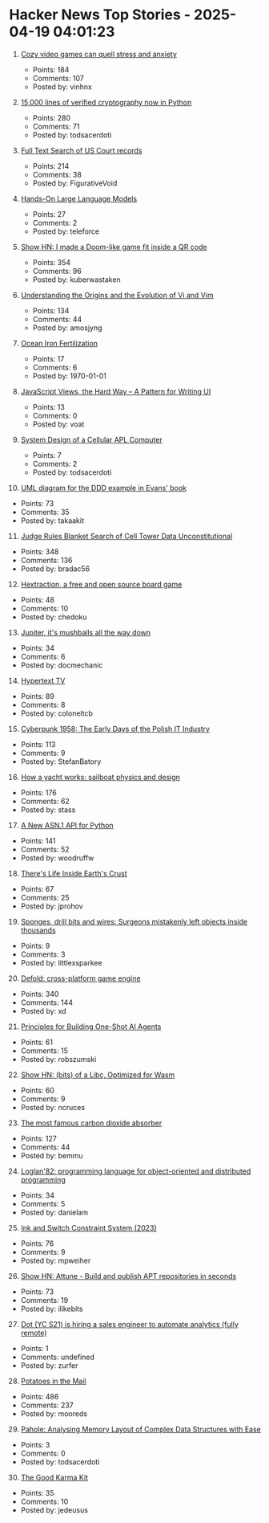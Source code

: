 # Hacker News Top Stories - 2025-04-19 04:01:23

1. [Cozy video games can quell stress and anxiety](https://www.reuters.com/business/retail-consumer/cozy-video-games-can-quell-stress-anxiety-2025-01-27/)
   - Points: 184
   - Comments: 107
   - Posted by: vinhnx

2. [15,000 lines of verified cryptography now in Python](https://jonathan.protzenko.fr/2025/04/18/python.html)
   - Points: 280
   - Comments: 71
   - Posted by: todsacerdoti

3. [Full Text Search of US Court records](https://www.judyrecords.com/)
   - Points: 214
   - Comments: 38
   - Posted by: FigurativeVoid

4. [Hands-On Large Language Models](https://github.com/HandsOnLLM/Hands-On-Large-Language-Models)
   - Points: 27
   - Comments: 2
   - Posted by: teleforce

5. [Show HN: I made a Doom-like game fit inside a QR code](https://github.com/Kuberwastaken/backdooms)
   - Points: 354
   - Comments: 96
   - Posted by: kuberwastaken

6. [Understanding the Origins and the Evolution of Vi and Vim](https://pikuma.com/blog/origins-of-vim-text-editor)
   - Points: 134
   - Comments: 44
   - Posted by: amosjyng

7. [Ocean Iron Fertilization](https://www.whoi.edu/know-your-ocean/ocean-topics/climate-weather/ocean-based-climate-solutions/iron-fertilization/)
   - Points: 17
   - Comments: 6
   - Posted by: 1970-01-01

8. [JavaScript Views, the Hard Way – A Pattern for Writing UI](https://github.com/matthewp/views-the-hard-way)
   - Points: 13
   - Comments: 0
   - Posted by: voat

9. [System Design of a Cellular APL Computer](https://ieeexplore.ieee.org/document/1671509)
   - Points: 7
   - Comments: 2
   - Posted by: todsacerdoti

10. [UML diagram for the DDD example in Evans' book](https://github.com/takaakit/uml-diagram-for-ddd-example-in-evans-book)
   - Points: 73
   - Comments: 35
   - Posted by: takaakit

11. [Judge Rules Blanket Search of Cell Tower Data Unconstitutional](https://www.404media.co/judge-rules-blanket-search-of-cell-tower-data-unconstitutional/)
   - Points: 348
   - Comments: 136
   - Posted by: bradac56

12. [Hextraction, a free and open source board game](https://www.playhextraction.com/)
   - Points: 48
   - Comments: 10
   - Posted by: chedoku

13. [Jupiter, it's mushballs all the way down](https://www.sciencedaily.com/releases/2025/04/250415183433.htm)
   - Points: 34
   - Comments: 6
   - Posted by: docmechanic

14. [Hypertext TV](https://hypertext.tv/)
   - Points: 89
   - Comments: 8
   - Posted by: coloneltcb

15. [Cyberpunk 1958: The Early Days of the Polish IT Industry](https://culture.pl/en/article/cyberpunk-1958-the-early-days-of-the-polish-it-industry)
   - Points: 113
   - Comments: 9
   - Posted by: StefanBatory

16. [How a yacht works: sailboat physics and design](https://www.onemetre.net/Design/Design.htm)
   - Points: 176
   - Comments: 62
   - Posted by: stass

17. [A New ASN.1 API for Python](https://blog.trailofbits.com/2025/04/18/sneak-peek-a-new-asn.1-api-for-python/)
   - Points: 141
   - Comments: 52
   - Posted by: woodruffw

18. [There's Life Inside Earth's Crust](https://www.noemamag.com/theres-life-inside-earths-crust/)
   - Points: 67
   - Comments: 25
   - Posted by: jprohov

19. [Sponges, drill bits and wires: Surgeons mistakenly left objects inside thousands](https://www.sfchronicle.com/projects/2025/hospitals-surgical-objects-patients/)
   - Points: 9
   - Comments: 3
   - Posted by: littlexsparkee

20. [Defold: cross-platform game engine](https://defold.com)
   - Points: 340
   - Comments: 144
   - Posted by: xd

21. [Principles for Building One-Shot AI Agents](https://edgebit.io/blog/automated-dependency-updates-with-ai/)
   - Points: 61
   - Comments: 15
   - Posted by: robszumski

22. [Show HN: (bits) of a Libc, Optimized for Wasm](https://github.com/ncruces/go-sqlite3/tree/main/sqlite3/libc)
   - Points: 60
   - Comments: 9
   - Posted by: ncruces

23. [The most famous carbon dioxide absorber](https://www.howequipmentworks.com/apollo_13/)
   - Points: 127
   - Comments: 44
   - Posted by: bemmu

24. [Loglan'82: programming language for object-oriented and distributed programming](https://lem12.uksw.edu.pl/wiki/Loglan%2782_project)
   - Points: 34
   - Comments: 5
   - Posted by: danielam

25. [Ink and Switch Constraint System (2023)](https://www.inkandswitch.com/ink/notes/phase-2-constraint-system/)
   - Points: 76
   - Comments: 9
   - Posted by: mpweiher

26. [Show HN: Attune - Build and publish APT repositories in seconds](https://github.com/attunehq/attune)
   - Points: 73
   - Comments: 19
   - Posted by: ilikebits

27. [Dot (YC S21) is hiring a sales engineer to automate analytics (fully remote)](https://www.ycombinator.com/companies/dot/jobs/XSmklFa-customer-success-sales-engineer-remote)
   - Points: 1
   - Comments: undefined
   - Posted by: zurfer

28. [Potatoes in the Mail](https://facts.usps.com/mailing-potatoes/)
   - Points: 486
   - Comments: 237
   - Posted by: mooreds

29. [Pahole: Analysing Memory Layout of Complex Data Structures with Ease](https://pramodkumbhar.com/2023/11/pahole-to-analyz-data-structure-memory-layouts-with-ease/)
   - Points: 3
   - Comments: 0
   - Posted by: todsacerdoti

30. [The Good Karma Kit](https://archivebox.github.io/good-karma-kit/)
   - Points: 35
   - Comments: 10
   - Posted by: jedeusus

